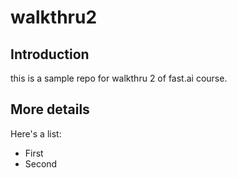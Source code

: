 # walkthru2

## Introduction

this is a sample repo for walkthru 2 of fast.ai course.


##  More details

Here's a list:

 - First
 - Second
